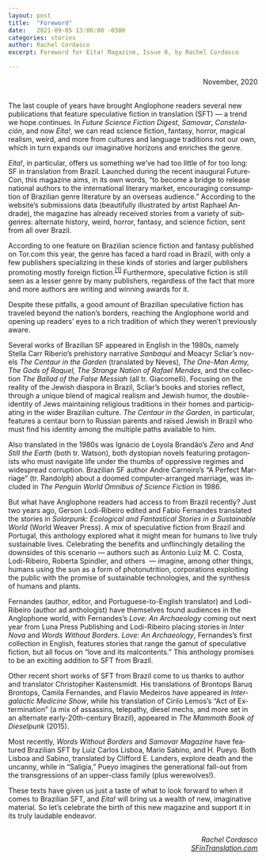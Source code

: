 ```yaml
---
layout: post
title:  "Foreword"
date:   2021-09-05 13:06:00 -0300
categories: stories
author: Rachel Cordasco
excerpt: Foreword for Eita! Magazine, Issue 0, by Rachel Cordasco

---
```


<div style="text-align: right">November, 2020</div>
<br/>

<span class="dropcap">T</span>he last couple of years have brought Anglo­phone read­ers sev­eral new pub­lic­a­tions that fea­ture spec­u­lat­ive fic­tion in trans­la­tion (SFT) — a trend we hope con­tin­ues. In _Fu­ture Sci­ence Fic­tion Di­gest_, _Sam­o­var_, _Con­stela­ción_, and now _Eita!_, we can read sci­ence fic­tion, fantasy, hor­ror, ma­gical real­ism, weird, and more from cul­tures and lan­guage tra­di­tions not our own, which in turn ex­pands our ima­gin­at­ive ho­ri­zons and en­riches the genre.

_Eita!_, in par­tic­u­lar, of­fers us some­thing we’ve had too little of for too long: SF in trans­la­tion from Brazil. Launched dur­ing the re­cent in­aug­ural Fu­ture­Con, this magazine aims, in its own words, “to be­come a bridge to re­lease na­tional au­thors to the in­ter­na­tional lit­er­ary mar­ket, en­cour­aging con­sump­tion of Brazilian genre lit­er­at­ure by an over­seas audi­ence.” Ac­cord­ing to the web­site’s sub­mis­sions data (beau­ti­fully il­lus­trated by artist Raphael An­drade), the magazine has already re­ceived stor­ies from a vari­ety of sub­genres: al­tern­ate his­tory, weird, hor­ror, fantasy, and sci­ence fic­tion, sent from all over Brazil.

Ac­cord­ing to one fea­ture on Brazilian sci­ence fic­tion and fantasy pub­lished on Tor.com this year, the genre has faced a hard road in Brazil, with only a few pub­lish­ers spe­cial­iz­ing in these kinds of stor­ies and lar­ger pub­lish­ers pro­mot­ing mostly for­eign fic­tion.<sup>[[1]](foreword_notes.xhtml#nota1)</sup> Fur­ther­more, spec­u­lat­ive fic­tion is still seen as a lesser genre by many pub­lish­ers, re­gard­less of the fact that more and more au­thors are writ­ing and win­ning awards for it.

Des­pite these pit­falls, a good amount of Brazilian spec­u­lat­ive fic­tion has traveled bey­ond the na­tion’s bor­ders, reach­ing the Anglo­phone world and open­ing up read­ers’ eyes to a rich tra­di­tion of which they weren’t pre­vi­ously aware.

Sev­eral works of Brazilian SF ap­peared in Eng­lish in the 1980s, namely Stella Carr Riberio’s pre­his­tory nar­rat­ive _San­ba­qui_ and Moacyr Scliar’s nov­els _The Cen­taur in the Garden_ (trans­lated by Neves)_, The One-Man Army, The Gods of Raquel, The Strange Na­tion of Ra­fael Mendes,_ and the col­lec­tion _The Bal­lad of the False Mes­siah_ (all tr. Gi­ac­omelli). Fo­cus­ing on the real­ity of the Jew­ish di­a­spora in Brazil, Scliar’s books and stor­ies re­flect, through a unique blend of ma­gical real­ism and Jew­ish hu­mor, the double-iden­tity of Jews main­tain­ing re­li­gious tra­di­tions in their homes and par­ti­cip­at­ing in the wider Brazilian cul­ture. _The Cen­taur in the Garden_, in par­tic­u­lar, fea­tures a cen­taur born to Rus­sian par­ents and raised Jew­ish in Brazil who must find his iden­tity among the mul­tiple paths avail­able to him.

Also trans­lated in the 1980s was Ig­ná­cio de Loy­ola Brandão’s _Zero_ and _And Still the Earth_ (both tr. Wat­son), both dysto­pian nov­els fea­tur­ing prot­ag­on­ists who must nav­ig­ate life un­der the thumbs of op­press­ive re­gimes and wide­spread cor­rup­tion. Brazilian SF au­thor An­dre Carneiro’s “A Per­fect Mar­riage” (tr. Ran­dolph) about a doomed com­puter-ar­ranged mar­riage, was in­cluded in _The Pen­guin World Om­ni­bus of Sci­ence Fic­tion_ in 1986.

But what have Anglo­phone read­ers had ac­cess to from Brazil re­cently? Just two years ago, Ger­son Lodi-Ribeiro ed­ited and Fa­bio Fernandes trans­lated the stor­ies in _Sol­arpunk: Eco­lo­gical and Fant­ast­ical Stor­ies in a Sus­tain­able World_ (World Weaver Press). A mix of spec­u­lat­ive fic­tion from Brazil and Por­tugal, this an­tho­logy ex­plored what it might mean for hu­mans to live truly sus­tain­able lives. Cel­eb­rat­ing the be­ne­fits and un­flinch­ingly de­tail­ing the down­sides of this scen­ario — au­thors such as Ant­o­nio Luiz M. C. Costa, Lodi-Ribeiro, Roberta Spind­ler, and oth­ers  — ima­gine, among other things, hu­mans us­ing the sun as a form of photonu­tri­tion, cor­por­a­tions ex­ploit­ing the pub­lic with the prom­ise of sus­tain­able tech­no­lo­gies, and the syn­thesis of hu­mans and plants.

Fernandes (au­thor, ed­itor, and Por­tuguese-to-Eng­lish trans­lator) and Lodi-Ribeiro (au­thor ad an­tho­lo­gist) have them­selves found audi­ences in the Anglo­phone world, with Fernandes’s _Love: An Ar­chae­ology_ com­ing out next year from Luna Press Pub­lish­ing and Lodi-Ribeiro pla­cing stor­ies in _Inter Nova_ and _Words Without Bor­ders_. _Love: An Ar­chae­ology_, Fernandes’s first col­lec­tion in Eng­lish, fea­tures stor­ies that range the gamut of spec­u­lat­ive fic­tion, but all fo­cus on “love and its mal­con­tents.” This an­tho­logy prom­ises to be an ex­cit­ing ad­di­tion to SFT from Brazil.

Other re­cent short works of SFT from Brazil come to us thanks to au­thor and trans­lator Chris­topher Kastens­midt. His trans­la­tions of Bron­tops Baruq Bron­tops, Cam­ila Fernandes, and Fla­vio Medeiros have ap­peared in _In­ter­galactic Medi­cine Show_, while his trans­la­tion of Cir­ilo Lemos’s “Act of Ex­term­in­a­tion” (a mix of as­sas­sins, tele­pathy, diesel mechs, and more set in an al­tern­ate early-20th-cen­tury Brazil), ap­peared in _The Mam­moth Book of Dies­elpunk_ (2015).

Most re­cently, _Words Without Bor­ders_ and _Sam­o­var Magazine_ have fea­tured Brazilian SFT by Luiz Car­los Lis­boa, Mario Sabino, and H. Pueyo. Both Lis­boa and Sabino, trans­lated by Clif­ford E. Landers, ex­plore death and the un­canny, while in “Sali­gia,” Pueyo ima­gines the gen­er­a­tional fall-out from the trans­gres­sions of an up­per-class fam­ily (plus were­wolves!).

These texts have given us just a taste of what to look for­ward to when it comes to Brazilian SFT, and _Eita!_ will bring us a wealth of new, ima­gin­at­ive ma­ter­ial. So let’s cel­eb­rate the birth of this new magazine and sup­port it in its truly laud­able en­deavor.

<br/>
<div style="text-align: right"><i>Rachel Cor­dasco</i><br/>
<i><a href="http://www.SFinTranslation.com">SFinTranslation.com</a></i></div>